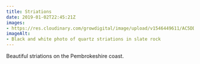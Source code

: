 ```yaml
---
title: Striations
date: 2019-01-02T22:45:21Z
images: 
- https://res.cloudinary.com/growdigital/image/upload/v1546449611/AC5DDEE6-DC0F-444F-BF27-22A2B1E9D9CE.jpg
imageAlt: 
- Black and white photo of quartz striations in slate rock
---
```


Beautiful striations on the Pembrokeshire coast.
